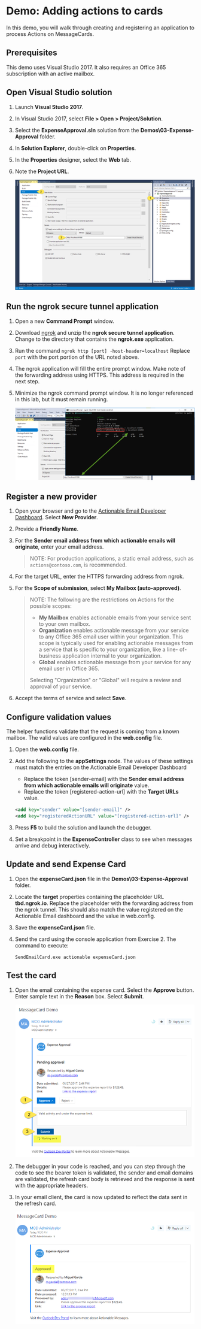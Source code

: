 # Demo: Adding actions to cards

In this demo, you will walk through creating and registering an application to process Actions on MessageCards.

## Prerequisites

This demo uses Visual Studio 2017. It also requires an Office 365 subscription with an active mailbox.

## Open Visual Studio solution

1. Launch **Visual Studio 2017**.

1. In Visual Studio 2017, select **File > Open > Project/Solution**.

1. Select the **ExpenseApproval.sln** solution from the **Demos\03-Expense-Approval** folder.

1. In **Solution Explorer**, double-click on **Properties**.

1. In the **Properties** designer, select the **Web** tab.

1. Note the **Project URL**.

    ![Screenshot of project properties highlighting URL](../../Images/Exercise3-03.png)

## Run the ngrok secure tunnel application

1. Open a new **Command Prompt** window.

1. Download [ngrok](https://ngrok.com/download) and unzip the **ngrok secure tunnel application**. Change to the directory that contains the **ngrok.exe** application.

1. Run the command `ngrok http [port] -host-header=localhost` Replace `port` with the port portion of the URL noted above.

1. The ngrok application will fill the entire prompt window. Make note of the forwarding address using HTTPS. This address is required in the next step.

1. Minimize the ngrok command prompt window. It is no longer referenced in this lab, but it must remain running.

    ![Screenshot of command prompt with local host highlighted.](../../Images/Exercise3-04.png)

## Register a new provider

1. Open your browser and go to the [Actionable Email Developer Dashboard](https://outlook.office.com/connectors/oam/publish). Select **New Provider**.

1. Provide a **Friendly Name**.

1. For the **Sender email address from which actionable emails will originate**, enter your email address.

    > NOTE: For production applications, a static email address, such as `actions@contoso.com`, is recommended.

1. For the target URL, enter the HTTPS forwarding address from ngrok.

1. For the **Scope of submission**, select **My Mailbox (auto-approved)**.

    > NOTE: The following are the restrictions on Actions for the possible scopes:
    > - **My Mailbox** enables actionable emails from your service sent to your own mailbox.
    > - **Organization** enables actionable message from your service to any Office 365 email user within your organization. This scope is typically used for enabling actionable messages from a service that is specific to your organization, like a line- of-business application internal to your organization.
    > - **Global** enables actionable message from your service for any email user in Office 365.
    >
    > Selecting "Organization" or "Global" will require a review and approval of your service.

1. Accept the terms of service and select **Save**.

## Configure validation values

The helper functions validate that the request is coming from a known mailbox. The valid values are configured in the **web.config** file.
1. Open the **web.config** file.

1. Add the following to the **appSettings** node. The values of these settings must match the entries on the Actionable Email Developer Dashboard
    - Replace the token [sender-email] with the **Sender email address from which actionable emails will originate** value.
    - Replace the token [registered-action-url] with the **Target URLs** value.

    ````xml
    <add key="sender" value="[sender-email]" />
    <add key="registeredActionURL" value="[registered-action-url]" />
    ````

1. Press **F5** to build the solution and launch the debugger.

1. Set a breakpoint in the **ExpenseController** class to see when messages arrive and debug interactively.

## Update and send Expense Card

1. Open the **expenseCard.json** file in the **Demos\03-Expense-Approval** folder.

1. Locate the **target** properties containing the placeholder URL **tbd.ngrok.io**. Replace the placeholder with the forwarding address from the ngrok tunnel. This should also match the value registered on the Actionable Email dashboard and the value in web.config.

1. Save the **expenseCard.json** file.

1. Send the card using the console application from Exercise 2. The command to execute:

    ```shell
    SendEmailCard.exe actionable expenseCard.json
    ```

## Test the card

1. Open the email containing the expense card. Select the **Approve** button. Enter sample text in the **Reason** box. Select **Submit**.

    ![Screenshot of test card email.](../../Images/Exercise3-07.png)

1. The debugger in your code is reached, and you can step through the code to see the bearer token is validated, the sender and email domains are validated, the refresh card body is retrieved and the response is sent with the appropriate headers.

1. In your email client, the card is now updated to reflect the data sent in the refresh card.

    ![Screenshot of updated card in email.](../../Images/Exercise3-08.png)
